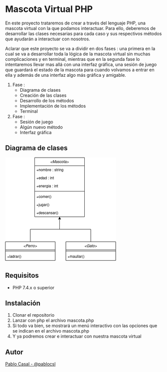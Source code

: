 # Mascota Virtual PHP

En este proyecto trataremos de crear a través del lenguaje PHP, una mascota virtual con la que podamos interactuar.
Para ello, deberemos de desarrollar las clases necesarias para cada caso y sus respectivos métodos que ayudarán a interactuar con nosotros.

Aclarar que este proyecto se va a dividir en dos fases : una primera en la cual se va a desarrollar toda la lógica de la mascota virtual sin muchas complicaciones y en terminal, mientras que en la segunda fase lo intentaremos llevar mas allá con una interfaz gráfica, una sesión de juego que guardará el estado de la mascota para cuando volvamos a entrar en ella y además de una interfaz algo más gráfica y amigable.

1. Fase : 
    - Diagrama de clases
    - Creación de las clases
    - Desarrollo de los métodos
    - Implementación de los métodos
    - Terminal
2. Fase : 
    - Sesión de juego
    - Algún nuevo método
    - Interfaz gráfica

## Diagrama de clases

![Diagrama de clases](./diagrama.png)

## Requisitos

* PHP 7.4.x o superior

## Instalación

1. Clonar el repositorio
2. Lanzar con php el archivo mascota.php
3. Si todo va bien, se mostrará un menú interactivo con las opciones que se indican en el archivo mascota.php
4. Y ya podremos crear e interactuar con nuestra mascota virtual

## Autor

[Pablo Casal - @pablocsl](https://github.com/pablocsl)